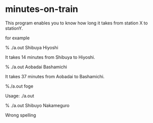minutes-on-train
================

This program enables you to know how long it takes from station X to stationY.

for example

% ./a.out Shibuya Hiyoshi

It takes 14 minutes from Shibuya to Hiyoshi.

% ./a.out Aobadai Bashamichi

It takes 37 minutes from Aobadai to Bashamichi.

%./a.out foge

Usage: ./a.out <start> <goal>

% ./a.out Shibuyo Nakameguro

Wrong spelling

